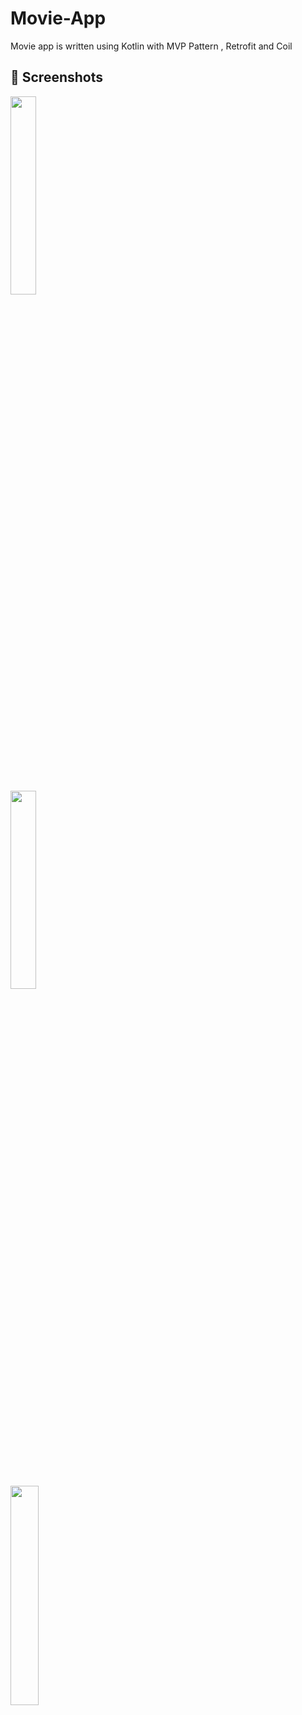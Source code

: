 # Movie-App
Movie app is written using Kotlin with MVP Pattern , Retrofit and Coil

## 📸 Screenshots
<pre>
<img src="https://i.postimg.cc/c465tPzK/Screenshot-1658224069.png" width="28.5%"> 
<img src="https://i.postimg.cc/mZpm48rT/Screenshot-1658224089.png" width="28.5%">    
<img src="https://i.postimg.cc/6QBrnvQH/Screenshot-1658224098.png" width="30%">  
</pre>
